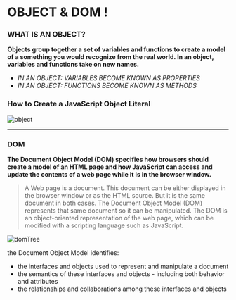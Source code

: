 # OBJECT & DOM !


### WHAT IS AN OBJECT?

**Objects group together a set of variables and functions to create a model of a something you would recognize from the real world. In an object, variables and functions take on new names.**

- *IN AN OBJECT: VARIABLES BECOME KNOWN AS PROPERTIES*
- *IN AN OBJECT: FUNCTIONS BECOME KNOWN AS METHODS*

### How to Create a JavaScript Object Literal
![object](https://res.cloudinary.com/practicaldev/image/fetch/s--1BAF2d8s--/c_limit%2Cf_auto%2Cfl_progressive%2Cq_auto%2Cw_880/https://dev-to-uploads.s3.amazonaws.com/i/tqtpjluy4zx6wmd1kyh9.png)
________


### DOM
**The Document Object Model (DOM) specifies how browsers should create a model of an HTML page and how JavaScript can access and update the contents of a web page while it is in the browser window.**


> A Web page is a document. This document can be either displayed in the browser window or as the HTML source. But it is the same document in both cases. The Document Object Model (DOM) represents that same document so it can be manipulated. The DOM is an object-oriented representation of the web page, which can be modified with a scripting language such as JavaScript.

![domTree](https://upload.wikimedia.org/wikipedia/commons/thumb/5/5a/DOM-model.svg/1200px-DOM-model.svg.png)


 the Document Object Model identifies:

- the interfaces and objects used to represent and manipulate a document
- the semantics of these interfaces and objects - including both behavior and attributes
- the relationships and collaborations among these interfaces and objects